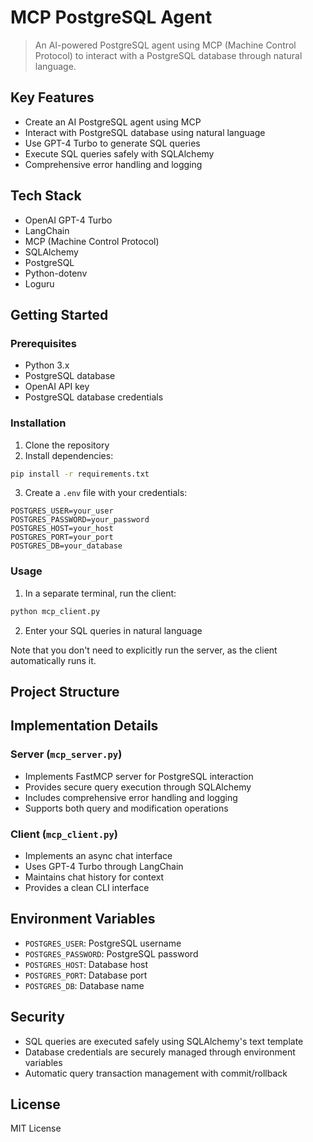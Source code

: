 # MCP PostgreSQL Agent

> An AI-powered PostgreSQL agent using MCP (Machine Control Protocol) to interact with a PostgreSQL database through natural language.

## Key Features

* Create an AI PostgreSQL agent using MCP
* Interact with PostgreSQL database using natural language
* Use GPT-4 Turbo to generate SQL queries
* Execute SQL queries safely with SQLAlchemy
* Comprehensive error handling and logging

## Tech Stack

* OpenAI GPT-4 Turbo
* LangChain
* MCP (Machine Control Protocol)
* SQLAlchemy
* PostgreSQL
* Python-dotenv
* Loguru

## Getting Started

### Prerequisites

* Python 3.x
* PostgreSQL database
* OpenAI API key
* PostgreSQL database credentials

### Installation

1. Clone the repository
2. Install dependencies:
```bash
pip install -r requirements.txt
```
3. Create a `.env` file with your credentials:
```
POSTGRES_USER=your_user
POSTGRES_PASSWORD=your_password
POSTGRES_HOST=your_host
POSTGRES_PORT=your_port
POSTGRES_DB=your_database
```

### Usage

1. In a separate terminal, run the client:
```bash
python mcp_client.py
```

2. Enter your SQL queries in natural language

Note that you don't need to explicitly run the server, as the client automatically runs it.

## Project Structure

## Implementation Details

### Server (`mcp_server.py`)
* Implements FastMCP server for PostgreSQL interaction
* Provides secure query execution through SQLAlchemy
* Includes comprehensive error handling and logging
* Supports both query and modification operations

### Client (`mcp_client.py`)
* Implements an async chat interface
* Uses GPT-4 Turbo through LangChain
* Maintains chat history for context
* Provides a clean CLI interface

## Environment Variables

* `POSTGRES_USER`: PostgreSQL username
* `POSTGRES_PASSWORD`: PostgreSQL password
* `POSTGRES_HOST`: Database host
* `POSTGRES_PORT`: Database port
* `POSTGRES_DB`: Database name

## Security

* SQL queries are executed safely using SQLAlchemy's text template
* Database credentials are securely managed through environment variables
* Automatic query transaction management with commit/rollback

## License
MIT License
